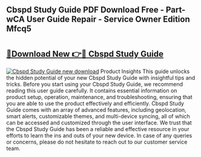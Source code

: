 ## Cbspd Study Guide PDF Download Free - Part-wCA User Guide Repair - Service Owner Edition Mfcq5

# <h2><a href="http://bc69379.oget.top/?id=Cbspd+Study+Guide">🔗Download New 👉🔴 Cbspd Study Guide</a></h2>

[![Cbspd Study Guide new download](https://i.imgur.com/5g1atiW.png)](http://bc69379.oget.top/?id=Cbspd+Study+Guide)
Product Insights This guide unlocks the hidden potential of your new Cbspd Study Guide with insightful tips and tricks. Before you start using your Cbspd Study Guide, we recommend reading this user guide carefully. It contains essential information on product setup, operation, maintenance, and troubleshooting, ensuring that you are able to use the product effectively and efficiently. Cbspd Study Guide comes with an array of advanced features, including geolocation, smart alerts, customizable themes, and multi-device syncing, all of which can be accessed and customized through the user interface. We trust that the Cbspd Study Guide has been a reliable and effective resource in your efforts to learn the ins and outs of your new device. In case of any queries or concerns, please do not hesitate to reach out to our customer service team.
